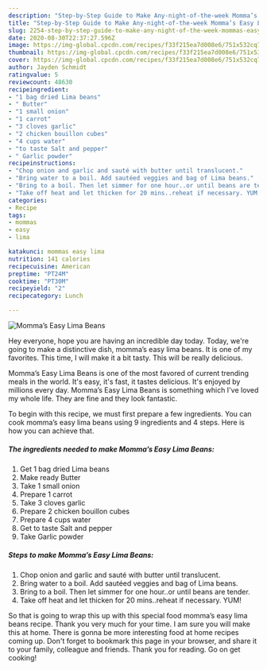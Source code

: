 ```yaml
---
description: "Step-by-Step Guide to Make Any-night-of-the-week Momma’s Easy Lima Beans"
title: "Step-by-Step Guide to Make Any-night-of-the-week Momma’s Easy Lima Beans"
slug: 2254-step-by-step-guide-to-make-any-night-of-the-week-mommas-easy-lima-beans
date: 2020-08-30T22:37:27.596Z
image: https://img-global.cpcdn.com/recipes/f33f215ea7d008e6/751x532cq70/mommas-easy-lima-beans-recipe-main-photo.jpg
thumbnail: https://img-global.cpcdn.com/recipes/f33f215ea7d008e6/751x532cq70/mommas-easy-lima-beans-recipe-main-photo.jpg
cover: https://img-global.cpcdn.com/recipes/f33f215ea7d008e6/751x532cq70/mommas-easy-lima-beans-recipe-main-photo.jpg
author: Jayden Schmidt
ratingvalue: 5
reviewcount: 48630
recipeingredient:
- "1 bag dried Lima beans"
- " Butter"
- "1 small onion"
- "1 carrot"
- "3 cloves garlic"
- "2 chicken bouillon cubes"
- "4 cups water"
- "to taste Salt and pepper"
- " Garlic powder"
recipeinstructions:
- "Chop onion and garlic and sauté with butter until translucent."
- "Bring water to a boil. Add sautéed veggies and bag of Lima beans."
- "Bring to a boil. Then let simmer for one hour..or until beans are tender."
- "Take off heat and let thicken for 20 mins..reheat if necessary. YUM!"
categories:
- Recipe
tags:
- mommas
- easy
- lima

katakunci: mommas easy lima 
nutrition: 141 calories
recipecuisine: American
preptime: "PT24M"
cooktime: "PT30M"
recipeyield: "2"
recipecategory: Lunch

---
```



![Momma’s Easy Lima Beans](https://img-global.cpcdn.com/recipes/f33f215ea7d008e6/751x532cq70/mommas-easy-lima-beans-recipe-main-photo.jpg)

Hey everyone, hope you are having an incredible day today. Today, we're going to make a distinctive dish, momma’s easy lima beans. It is one of my favorites. This time, I will make it a bit tasty. This will be really delicious.



Momma’s Easy Lima Beans is one of the most favored of current trending meals in the world. It's easy, it's fast, it tastes delicious. It's enjoyed by millions every day. Momma’s Easy Lima Beans is something which I've loved my whole life. They are fine and they look fantastic.


To begin with this recipe, we must first prepare a few ingredients. You can cook momma’s easy lima beans using 9 ingredients and 4 steps. Here is how you can achieve that.

<!--inarticleads1-->

##### The ingredients needed to make Momma’s Easy Lima Beans:

1. Get 1 bag dried Lima beans
1. Make ready  Butter
1. Take 1 small onion
1. Prepare 1 carrot
1. Take 3 cloves garlic
1. Prepare 2 chicken bouillon cubes
1. Prepare 4 cups water
1. Get to taste Salt and pepper
1. Take  Garlic powder




<!--inarticleads2-->

##### Steps to make Momma’s Easy Lima Beans:

1. Chop onion and garlic and sauté with butter until translucent.
1. Bring water to a boil. Add sautéed veggies and bag of Lima beans.
1. Bring to a boil. Then let simmer for one hour..or until beans are tender.
1. Take off heat and let thicken for 20 mins..reheat if necessary. YUM!




So that is going to wrap this up with this special food momma’s easy lima beans recipe. Thank you very much for your time. I am sure you will make this at home. There is gonna be more interesting food at home recipes coming up. Don't forget to bookmark this page in your browser, and share it to your family, colleague and friends. Thank you for reading. Go on get cooking!
